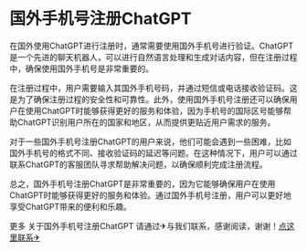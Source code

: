 # 国外手机号注册ChatGPT

在国外使用ChatGPT进行注册时，通常需要使用国外手机号进行验证。ChatGPT是一个先进的聊天机器人，可以进行自然语言处理和生成对话内容，但在注册过程中，确保使用国外手机号是非常重要的。

在注册过程中，用户需要输入其国外手机号码，并通过短信或电话接收验证码。这是为了确保注册过程的安全性和可靠性。此外，使用国外手机号注册还可以确保用户在使用ChatGPT时能够获得更好的服务和体验，因为手机号的国际区号能够帮助ChatGPT识别用户所在的国家和地区，从而提供更贴近用户需求的服务。

对于一些国外手机号注册ChatGPT的用户来说，他们可能会遇到一些困难，比如国外手机号的格式不同、接收验证码的延迟等问题。在这种情况下，用户可以通过联系ChatGPT的客服团队寻求帮助解决问题，以确保顺利完成注册流程。

总之，国外手机号注册ChatGPT是非常重要的，因为它能够确保用户在使用ChatGPT时能够获得更好的服务和体验。通过国外手机号注册，用户可以更好地享受ChatGPT带来的便利和乐趣。

更多 关于国外手机号注册ChatGPT 请通过✈与我们联系，感谢阅读，谢谢！[点这里联系✈](https://gg.k02.cc)